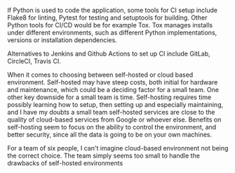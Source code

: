 If Python is used to code the application, some tools for CI setup include Flake8 for linting, Pytest for testing and setuptools for building.
Other Python tools for CI/CD would be for example Tox. Tox manages installs under different environments, such as different Python implementations, versions or installation dependencies.

Alternatives to Jenkins and Github Actions to set up CI include GitLab, CircleCI, Travis CI.

When it comes to choosing between self-hosted or cloud based environment. Self-hosted may have steep costs, both initial for hardware and maintenance, which could be a deciding factor for a small team.
One other key downside for a small team is time. Self-hosting requires time possibly learning how to setup, then setting up and especially maintaining, and I have my doubts a small team self-hosted services
are close to the quality of cloud-based services from Google or whoever else.
Benefits on self-hosting seem to focus on the ability to control the environment, and better security, since all the data is going to be on your own machines.

For a team of six people, I can't imagine cloud-based environment not being the correct choice. The team simply seems too small to handle the drawbacks of self-hosted environments